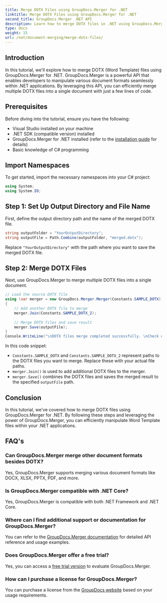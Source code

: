 ```yaml
---
title: Merge DOTX Files using GroupDocs.Merger for .NET
linktitle: Merge DOTX Files using GroupDocs.Merger for .NET
second_title: GroupDocs.Merger .NET API
description: Learn how to merge DOTX files in .NET using GroupDocs.Merger effortlessly. Enhance your document manipulation capabilities.
type: docs
weight: 15
url: /net/document-merging/merge-dotx-files/
---
```

## Introduction
In this tutorial, we'll explore how to merge DOTX (Word Template) files using GroupDocs.Merger for .NET. GroupDocs.Merger is a powerful API that enables developers to manipulate various document formats seamlessly within .NET applications. By leveraging this API, you can efficiently merge multiple DOTX files into a single document with just a few lines of code.
## Prerequisites
Before diving into the tutorial, ensure you have the following:
- Visual Studio installed on your machine
- .NET SDK (compatible version) installed
- GroupDocs.Merger for .NET installed (refer to the [installation guide](https://reference.groupdocs.com/merger/net/) for details)
- Basic knowledge of C# programming

## Import Namespaces
To get started, import the necessary namespaces into your C# project:
```csharp
using System;
using System.IO;
```
## Step 1: Set Up Output Directory and File Name
First, define the output directory path and the name of the merged DOTX file.
```csharp
string outputFolder = "YourOutputDirectory";
string outputFile = Path.Combine(outputFolder, "merged.dotx");
```
Replace `"YourOutputDirectory"` with the path where you want to save the merged DOTX file.
## Step 2: Merge DOTX Files
Next, use GroupDocs.Merger to merge multiple DOTX files into a single document.
```csharp
// Load the source DOTX file
using (var merger = new GroupDocs.Merger.Merger(Constants.SAMPLE_DOTX))
{
    // Add another DOTX file to merge
    merger.Join(Constants.SAMPLE_DOTX_2);
    
    // Merge DOTX files and save result
    merger.Save(outputFile);
}
Console.WriteLine("\nDOTX files merge completed successfully. \nCheck output in {0}", outputFolder);
```
In this code snippet:
- `Constants.SAMPLE_DOTX` and `Constants.SAMPLE_DOTX_2` represent paths to the DOTX files you want to merge. Replace these with your actual file paths.
- `merger.Join()` is used to add additional DOTX files to the merger.
- `merger.Save()` combines the DOTX files and saves the merged result to the specified `outputFile` path.

## Conclusion
In this tutorial, we've covered how to merge DOTX files using GroupDocs.Merger for .NET. By following these steps and leveraging the power of GroupDocs.Merger, you can efficiently manipulate Word Template files within your .NET applications.

## FAQ's
### Can GroupDocs.Merger merge other document formats besides DOTX?
Yes, GroupDocs.Merger supports merging various document formats like DOCX, XLSX, PPTX, PDF, and more.
### Is GroupDocs.Merger compatible with .NET Core?
Yes, GroupDocs.Merger is compatible with both .NET Framework and .NET Core.
### Where can I find additional support or documentation for GroupDocs.Merger?
You can refer to the [GroupDocs.Merger documentation](https://reference.groupdocs.com/merger/net/) for detailed API reference and usage examples.
### Does GroupDocs.Merger offer a free trial?
Yes, you can access a [free trial version](https://releases.groupdocs.com/) to evaluate GroupDocs.Merger.
### How can I purchase a license for GroupDocs.Merger?
You can purchase a license from the [GroupDocs website](https://purchase.groupdocs.com/buy) based on your usage requirements.
